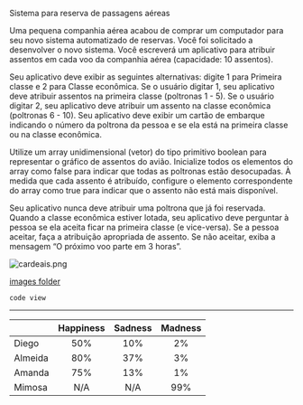 Sistema para reserva de passagens aéreas

Uma pequena companhia aérea acabou de comprar um computador para seu novo sistema automatizado de reservas. Você foi solicitado a desenvolver o novo sistema. Você escreverá um aplicativo para atribuir assentos em cada voo da companhia aérea (capacidade: 10 assentos). 

Seu aplicativo deve exibir as seguintes alternativas: digite 1 para Primeira classe e 2 para Classe econômica. Se o usuário digitar 1, seu aplicativo deve atribuir assentos na primeira classe (poltronas 1 - 5). Se o usuário digitar 2, seu aplicativo deve atribuir um assento na classe econômica (poltronas 6 - 10). Seu aplicativo deve exibir um cartão de embarque indicando o número da poltrona da pessoa e se ela está na primeira classe ou na classe econômica.

Utilize um array unidimensional (vetor) do tipo primitivo boolean para representar o gráfico de assentos do avião. Inicialize todos os elementos do array como false para indicar que todas as poltronas estão desocupadas. À medida que cada assento é atribuído, configure o elemento correspondente do array como true para indicar que o assento não está mais disponível.

Seu aplicativo nunca deve atribuir uma poltrona que já foi reservada. Quando a classe econômica estiver lotada, seu aplicativo deve perguntar à pessoa se ela aceita ficar na primeira classe (e vice-versa). Se a pessoa aceitar, faça a atribuição apropriada de assento. Se não aceitar, exiba a mensagem “O próximo voo parte em 3 horas”.

![cardeais.png](C:\Users\Bonfim\dev\hello-world\images\cardeais.png)

[images folder](/images/)

`code view`

------

|         | Happiness | Sadness | Madness |
| ------- | :-------: | :-----: | :-----: |
| Diego   |    50%    |   10%   |   2%    |
| Almeida |    80%    |   37%   |   3%    |
| Amanda  |    75%    |   13%   |   1%    |
| Mimosa  |    N/A    |   N/A   |   99%   |

